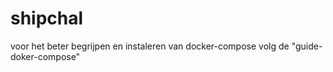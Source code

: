 # shipchal

voor het beter begrijpen en instaleren van docker-compose volg de "guide-doker-compose"
